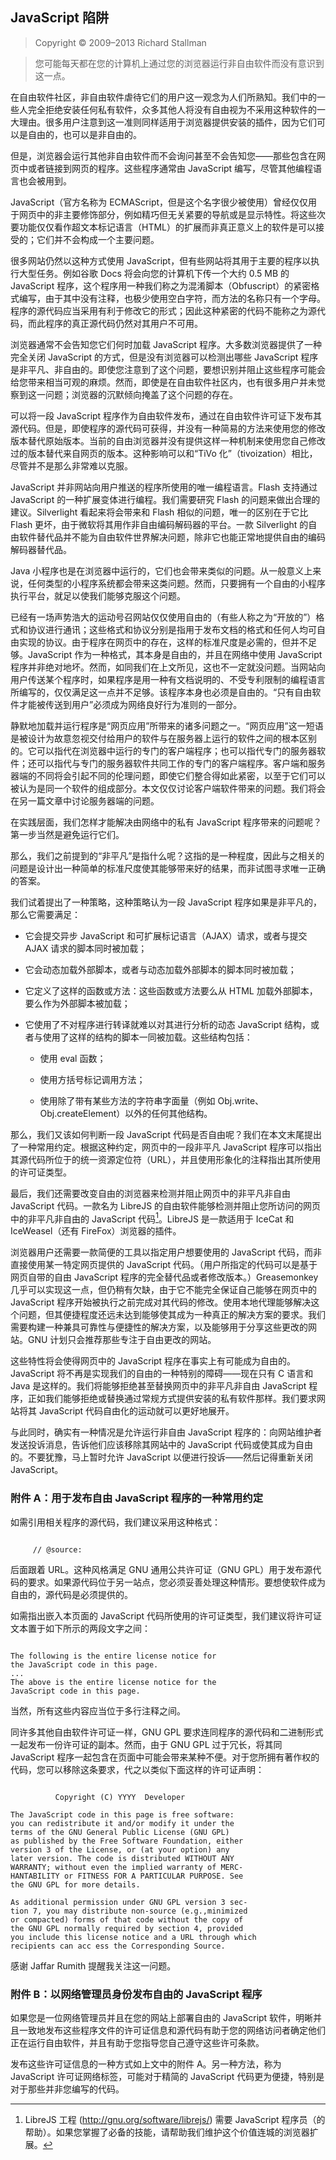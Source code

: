 ## JavaScript 陷阱<!--(pandoc) {#javascript-trap}(pandoc)-->

> Copyright © 2009–2013 Richard Stallman 

> 您可能每天都在您的计算机上通过您的浏览器运行非自由软件而没有意识到这一点。

在自由软件社区，非自由软件虐待它们的用户这一观念为人们所熟知。我们中的一些人完全拒绝安装任何私有软件，众多其他人将没有自由视为不采用这种软件的一大理由。很多用户注意到这一准则同样适用于浏览器提供安装的插件，因为它们可以是自由的，也可以是非自由的。

但是，浏览器会运行其他非自由软件而不会询问甚至不会告知您——那些包含在网页中或者链接到网页的程序。这些程序通常由 JavaScript 编写，尽管其他编程语言也会被用到。

JavaScript（官方名称为 ECMAScript，但是这个名字很少被使用）曾经仅仅用于网页中的非主要修饰部分，例如精巧但无关紧要的导航或是显示特性。将这些次要功能仅仅看作超文本标记语言（HTML）的扩展而非真正意义上的软件是可以接受的；它们并不会构成一个主要问题。

很多网站仍然以这种方式使用 JavaScript，但有些网站将其用于主要的程序以执行大型任务。例如谷歌 Docs 将会向您的计算机下传一个大约 0.5 MB 的 JavaScript 程序，这个程序用一种我们称之为混淆脚本（Obfuscript）的紧密格式编写，由于其中没有注释，也极少使用空白字符，而方法的名称只有一个字母。程序的源代码应当采用有利于修改它的形式；因此这种紧密的代码不能称之为源代码，而此程序的真正源代码仍然对其用户不可用。

浏览器通常不会告知您它们何时加载 JavaScript 程序。大多数浏览器提供了一种完全关闭 JavaScript 的方式，但是没有浏览器可以检测出哪些 JavaScript 程序是非平凡、非自由的。即使您注意到了这个问题，要想识别并阻止这些程序可能会给您带来相当可观的麻烦。然而，即使是在自由软件社区内，也有很多用户并未觉察到这一问题；浏览器的沉默倾向掩盖了这个问题的存在。

可以将一段 JavaScript 程序作为自由软件发布，通过在自由软件许可证下发布其源代码。但是，即使程序的源代码可获得，并没有一种简易的方法来使用您的修改版本替代原始版本。当前的自由浏览器并没有提供这样一种机制来使用您自己修改过的版本替代来自网页的版本。这种影响可以和“TiVo 化”（tivoization）相比，尽管并不是那么非常难以克服。

JavaScript 并非网站向用户推送的程序所使用的唯一编程语言。Flash 支持通过 JavaScript 的一种扩展变体进行编程。我们需要研究 Flash 的问题来做出合理的建议。Silverlight 看起来将会带来和 Flash 相似的问题，唯一的区别在于它比 Flash 更坏，由于微软将其用作非自由编码解码器的平台。一款 Silverlight 的自由软件替代品并不能为自由软件世界解决问题，除非它也能正常地提供自由的编码解码器替代品。

Java 小程序也是在浏览器中运行的，它们也会带来类似的问题。从一般意义上来说，任何类型的小程序系统都会带来这类问题。然而，只要拥有一个自由的小程序执行平台，就足以使我们能够克服这个问题。

已经有一场声势浩大的运动号召网站仅仅使用自由的（有些人称之为“开放的”）格式和协议进行通讯；这些格式和协议分别是指用于发布文档的格式和任何人均可自由实现的协议。由于程序在网页中的存在，这样的标准尺度是必需的，但并不足够。JavaScript 作为一种格式，其本身是自由的，并且在网络中使用 JavaScript 程序并非绝对地坏。然而，如同我们在上文所见，这也不一定就没问题。当网站向用户传送某个程序时，如果程序是用一种有文档说明的、不受专利限制的编程语言所编写的，仅仅满足这一点并不足够。该程序本身也必须是自由的。“只有自由软件才能被传送到用户”必须成为网络良好行为准则的一部分。

静默地加载并运行程序是“网页应用”所带来的诸多问题之一。“网页应用”这一短语是被设计为故意忽视交付给用户的软件与在服务器上运行的软件之间的根本区别的。它可以指代在浏览器中运行的专门的客户端程序；也可以指代专门的服务器软件；还可以指代与专门的服务器软件共同工作的专门的客户端程序。客户端和服务器端的不同将会引起不同的伦理问题，即使它们整合得如此紧密，以至于它们可以被认为是同一个软件的组成部分。本文仅仅讨论客户端软件带来的问题。我们将会在另一篇文章中讨论服务器端的问题。

在实践层面，我们怎样才能解决由网络中的私有 JavaScript 程序带来的问题呢？第一步当然是避免运行它们。

那么，我们之前提到的“非平凡”是指什么呢？这指的是一种程度，因此与之相关的问题是设计出一种简单的标准尺度使其能够带来好的结果，而非试图寻求唯一正确的答案。

我们试着提出了一种策略，这种策略认为一段 JavaScript 程序如果是非平凡的，那么它需要满足：

-   它会提交异步 JavaScript 和可扩展标记语言（AJAX）请求，或者与提交 AJAX 请求的脚本同时被加载；

-   它会动态加载外部脚本，或者与动态加载外部脚本的脚本同时被加载；

-   它定义了这样的函数或方法：这些函数或方法要么从 HTML 加载外部脚本，要么作为外部脚本被加载；

-   它使用了不对程序进行转译就难以对其进行分析的动态 JavaScript 结构，或者与使用了这样的结构的脚本一同被加载。这些结构包括：

    -   使用 eval 函数；

    -   使用方括号标记调用方法；

    -   使用除了带有某些方法的字符串字面量（例如 Obj.write、<!--(pdf)\newline(pdf)--> Obj.createElement）以外的任何其他结构。

那么，我们又该如何判断一段 JavaScript 代码是否自由呢？我们在本文末尾提出了一种常用约定。根据这种约定，网页中的一段非平凡 JavaScript 程序可以指出其源代码所位于的统一资源定位符（URL），并且使用形象化的注释指出其所使用的许可证类型。

最后，我们还需要改变自由的浏览器来检测并阻止网页中的非平凡非自由 JavaScript 代码。一款名为 LibreJS 的自由软件能够检测并阻止您所访问的网页中的非平凡非自由的 JavaScript 代码[^js-1]。LibreJS 是一款适用于 IceCat 和 IceWeasel（还有 FireFox）浏览器的插件。

浏览器用户还需要一款简便的工具以指定用户想要使用的 JavaScript 代码，而非直接使用某一特定网页提供的 JavaScript 代码。（用户所指定的代码可以是基于网页自带的自由 JavaScript 程序的完全替代品或者修改版本。）Greasemonkey 几乎可以实现这一点，但仍稍有欠缺，由于它不能完全保证自己能够在网页中的 JavaScript 程序开始被执行之前完成对其代码的修改。使用本地代理能够解决这个问题，但其便捷程度还远未达到能够使其成为一种真正的解决方案的要求。我们需要构建一种兼具可靠性与便捷性的解决方案，以及能够用于分享这些更改的网站。GNU 计划只会推荐那些专注于自由更改的网站。

这些特性将会使得网页中的 JavaScript 程序在事实上有可能成为自由的。JavaScript 将不再是实现我们的自由的一种特别的障碍——现在只有 C 语言和 Java 是这样的。我们将能够拒绝甚至替换网页中的非平凡非自由 JavaScript 程序，正如我们能够拒绝或替换通过常规方式提供安装的私有软件那样。我们要求网站将其 JavaScript 代码自由化的运动就可以更好地展开。

与此同时，确实有一种情况是允许运行非自由 JavaScript 程序的：向网站维护者发送投诉消息，告诉他们应该移除其网站中的 JavaScript 代码或使其成为自由的。不要犹豫，马上暂时允许 JavaScript 以便进行投诉——然后记得重新关闭 JavaScript。

### 附件 A：用于发布自由 JavaScript 程序的一种常用约定

如需引用相关程序的源代码，我们建议采用这种格式：

``` 
     
     // @source:                      
```                                  

后面跟着 URL。这种风格满足 GNU 通用公共许可证（GNU GPL）用于发布源代码的要求。如果源代码位于另一站点，您必须妥善处理这种情形。要想使软件成为自由的，源代码是必须提供的。

如需指出嵌入本页面的 JavaScript 代码所使用的许可证类型，我们建议将许可证文本置于如下所示的两段文字之间：

```

The following is the entire license notice for
the JavaScript code in this page.    
...                              
The above is the entire license notice for the 
JavaScript code in this page.                         
```                                 

当然，所有这些内容应当位于多行注释之间。

同许多其他自由软件许可证一样，GNU GPL 要求连同程序的源代码和二进制形式一起发布一份许可证的副本。然而，由于 GNU GPL 过于冗长，将其同 JavaScript 程序一起包含在页面中可能会带来某种不便。对于您所拥有著作权的代码，您可以移除这条要求，代之以类似下面这样的许可证声明：

```
          
          Copyright (C) YYYY  Developer
                                     
The JavaScript code in this page is free software: 
you can redistribute it and/or modify it under the 
terms of the GNU General Public License (GNU GPL) 
as published by the Free Software Foundation, either 
version 3 of the License, or (at your option) any 
later version. The code is distributed WITHOUT ANY 
WARRANTY; without even the implied warranty of MERC-
HANTABILITY or FITNESS FOR A PARTICULAR PURPOSE. See 
the GNU GPL for more details.  

As additional permission under GNU GPL version 3 sec-
tion 7, you may distribute non-source (e.g.,minimized 
or compacted) forms of that code without the copy of 
the GNU GPL normally required by section 4, provided 
you include this license notice and a URL through which 
recipients can acc ess the Corresponding Source.
```

感谢 Jaffar Rumith 提醒我关注这一问题。

### 附件 B：以网络管理员身份发布自由的 JavaScript 程序

如果您是一位网络管理员并且在您的网站上部署自由的 JavaScript 软件，明晰并且一致地发布这些程序文件的许可证信息和源代码有助于您的网络访问者确定他们正在运行自由软件，并且有助于您指导您自己遵守这些许可条款。

发布这些许可证信息的一种方式如上文中的附件 A。另一种方法，称为 JavaScript 许可证网络标签，可能对于精简的 JavaScript 代码更为便捷，特别是对于那些并非您编写的代码。

[^js-1]: LibreJS 工程 (<http://gnu.org/software/librejs/>) 需要 JavaScript 程序员（的帮助）。如果您掌握了必备的技能，请帮助我们维护这个价值连城的浏览器扩展。
